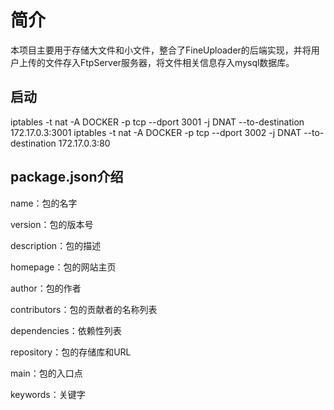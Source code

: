 # 简介

本项目主要用于存储大文件和小文件，整合了FineUploader的后端实现，并将用户上传的文件存入FtpServer服务器，将文件相关信息存入mysql数据库。

## 启动
iptables -t nat -A DOCKER -p tcp --dport 3001 -j DNAT --to-destination 172.17.0.3:3001
iptables -t nat -A DOCKER -p tcp --dport 3002 -j DNAT --to-destination 172.17.0.3:80

## package.json介绍

name：包的名字

version：包的版本号

description：包的描述

homepage：包的网站主页

author：包的作者

contributors：包的贡献者的名称列表

dependencies：依赖性列表

repository：包的存储库和URL

main：包的入口点

keywords：关键字





